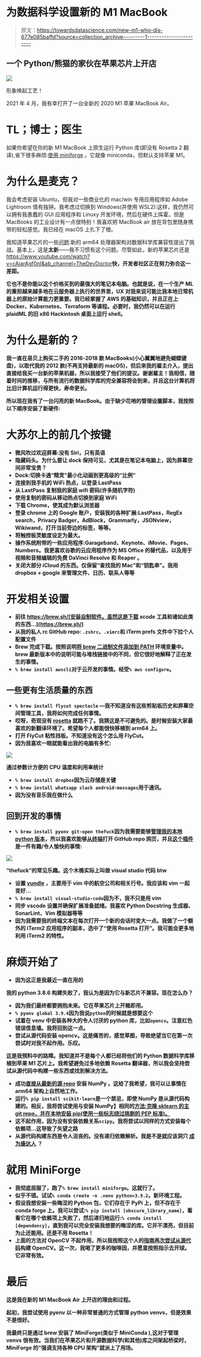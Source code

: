 # 为数据科学设置新的 M1 MacBook

> 原文：<https://towardsdatascience.com/new-m1-who-dis-677e085baffd?source=collection_archive---------1----------------------->

## 一个 Python/熊猫的家伙在苹果芯片上开店

![](img/c286cbafa523d76015e1cdc6312fa673.png)

形象唤起工艺！

2021 年 4 月，我有幸打开了一台全新的 2020 M1 苹果 MacBook Air。

# TL；博士；医生

如果你希望在你的新 M1 MacBook 上原生运行 Python 库(即没有 Rosetta 2 翻译),省下很多麻烦:[使用 miniforge](https://github.com/conda-forge/miniforge/) 。它就像 miniconda，但默认支持苹果 M1。

# 为什么是麦克？

我会考虑安装 Ubuntu，但我对一些商业化的 mac/win 专用应用程序如 Adobe Lightroom 情有独钟。我考虑过切换到 Windows(并使用 WSL2):这样，我仍然可以拥有我愚蠢的 GUI 应用程序和 Linuxy 开发环境，然后在硬件上挥霍。但是 MacBooks 的工业设计有一点很特别！我喜欢把 MacBook air 放在背包里随身携带的轻松感觉。我已经在 macOS 上扎下了根。

我知道苹果芯片的一些[问题](/top-3-reasons-why-i-sold-my-m1-macbook-pro-as-a-data-scientist-abad1226f52a):新的 arm64 处理器架构对数据科学库兼容性提出了挑战。基本上，这是**太新**——我不习惯有这个问题。尽管如此，新的苹果芯片还是<https://www.youtube.com/watch?v=cAjarAgf0nI&ab_channel=TheDevDoctor>****快，开发者社区正在努力弥合这一差距。****

****它也不是你能以这个价格买到的最强大的笔记本电脑。也就是说，在一个生产 ML 的重担越来越多地在云服务器上执行的世界里，UX 对我来说可能比我本地日常机器上的原始计算能力更重要。我已经掌握了 AWS 的基础知识，并且正在上 Docker、Kubernetes、Terraform 等课程。必要时，我仍然可以在运行 plaidML 的旧 x86 Hackintosh 桌面上运行 shell。****

# ****为什么是新的？****

****我一直在易贝上购买二手的 2016-2018 款 MacBooks(小心翼翼地避免蝴蝶键盘)，以取代我的 2012 款(不再支持最新的 macOS)，但后来我的雇主介入，提出直接给我买一台新的苹果机器，所以我接受了他们的提议。谢谢雇主！我相信，随着时间的推移，与所有流行的数据科学库的完全兼容将会到来，并且这台计算机将比旧计算机运行得更快，寿命更长。****

****所以现在我有了一台闪亮的新 MacBook。由于缺少花哨的管理设置脚本，我按照以下顺序安装了新硬件:****

# ****大苏尔上的前几个按键****

*   ****微风吹过欢迎屏幕:没有 Siri，只有英语****
*   ****隐藏码头。为什么要让 dock 保持可见，尤其是在笔记本电脑上，因为屏幕空间非常宝贵？****
*   ****Dock:切换卡通“精灵”最小化动画到更高级的“比例”****
*   ****连接到我手机的 WiFi 热点，以登录 LastPass****
*   ****从 LastPass 复制我的家庭 wifi 密码(许多随机字符)****
*   ****使用复制的密码从移动热点切换到家庭 WiFi****
*   ****下载 Chrome，使其成为默认浏览器****
*   ****登录 chrome 上的 Google 账户，安装我的各种扩展:LastPass，RegEx search，Privacy Badger，AdBlock，Grammarly，JSONview，Wikiwand，打开当前旁边的标签，等等。****
*   ****将触控板灵敏度设定为最大。****
*   ****操作系统附带的一些应用程序:Garageband、Keynote、iMovie、Pages、Numbers。我更喜欢谷歌的云应用程序作为 MS Office 的替代品，以及用于视频和音频编辑的免费 **DaVinci Resolve** 和 **Reaper** 。****
*   ****关闭大部分 iCloud 的东西。仅保留“查找我的 Mac”和“钥匙串”。我用 dropbox + google 来管理文件、日历、联系人等等****

# ****开发相关设置****

*   ****前往 https://brew.sh/[安装自制软件。虽然这是下载 xcode 工具和诸如此类的东西…](https://brew.sh/)****
*   ****从我的私人 rc GitHub repo: `.zshrc`、`.vimrc`和 iTerm prefs 文件中下拉个人配置文件****
*   ****Brew 完成下载。按照说明[将 brew 二进制文件添加到 PATH](https://stackoverflow.com/questions/35677031/adding-home-brew-to-path) 环境变量中。brew 最新版本中的说明可能与堆栈链接中的不同，但它很好地解释了正在发生的事情。****
*   ****`% brew install awscli`对于云开发的事情。经受`% aws configure`。****

## ****一些更有生活质量的东西****

*   ****`% brew install flycut spectacle` —我不知道没有这些剪贴板历史和屏幕空间管理工具，我将如何完成任何事情。****
*   ****哎呀，奇观没有 [**rosetta**](https://developer.apple.com/documentation/apple-silicon/about-the-rosetta-translation-environment) **就跑不了。我猜这是不可避免的。是时候安装大家最喜欢的新翻译环境了。希望每个人都能很快移植到 arm64 上。******
*   ****打开 FlyCut 粘性挡板。不知道没有这个怎么用 FlyCut。****
*   ****因为我喜欢一眼就能看出我的电脑有多忙:****

****![](img/1cc185cc88724634e0728ab3dde933f4.png)****

****通过参数计方便的 CPU 温度和利用率统计****

*   ****`% brew install dropbox`因为云存储是关键****
*   ****`% brew install whatsapp slack android-messages`用于通讯。****
*   ****因为没有音乐我在做什么****

## ****回到开发的事情****

*   ****`% brew install pyenv git-open thefuck`因为我需要能够[管理我的本地 python 版本](https://github.com/pyenv/pyenv)，所以我喜欢能够[从终端](https://github.com/paulirish/git-open)打开 GitHub repo 网页，并且[这个插件](https://github.com/nvbn/thefuck)是一件有趣/令人愉快的事情:****

****![](img/09c33b5c73c66357bc27b686d9d8ef06.png)****

****“thefuck”的常见乐趣。这个木桶实际上叫做 visual studio 代码 btw****

*   ****设置 [vundle](https://github.com/VundleVim/Vundle.vim) ，主要用于 vim 中的航空公司和相关行号。我应该和 vim 一起变好…****
*   ****`% brew install visual-studio-code`因为不，我不只是用 vim****
*   ****同步 vscode 设置并确保扩展准备就绪。我喜欢 Python Docstring 生成器、SonarLint、Vim 模拟器等等****
*   ****因为我需要我的终端文本在每次打开一个新的会话时变大一点。我做了一个额外的 iTerm2 应用程序的副本，选中了“使用 Rosetta 打开”。我可能会更多地利用 iTerm2 的特性。****

# ****麻烦开始了****

*   ****因为这正是我最近一直在用的****

****我的 python 3.8.6 构建失败了，我认为是因为它与新芯片不兼容。现在怎么办？****

*   ****因为我们最终都要拥抱未来。它在苹果芯片上开箱即用。****
*   ****`% pyenv global 3.9.4`因为我说`python`的时候就是想要这个****
*   ****试着在 venv 中安装各种大的令人讨厌的 python 库，比如`opencv`。注意红色错误信息墙。我将回到这一点。****
*   ****尝试从源代码安装 opencv。这是痛苦的，感觉草图，导致绝望当它在第一次尝试时对我不起作用。乐叹。****

****这是我预料中的路障。我知道并不是每个人都已经将他们的 Python 数据科学库移植到苹果 M1 芯片上。我希望避免过多地依赖 Rosetta 翻译器，所以我会坚持尝试从源代码中构建一些东西或找到解决方法。****

*   ****成功[直接从最新的源 repo](https://github.com/numpy/numpy/issues/17807#issuecomment-733863375) 安装 NumPy **。这给了我希望，我可以让事情在 arm64 架构上自然地工作。******
*   ****运行`% pip install scikit-learn`是一个**禁忌**，即使 NumPy 是从源代码构建的。相反，我将尝试使用与安装 NumPy】相同的[方法:克隆 sklearn 的主 git repo，并在本地安装 pip(使用一些标志绕过挑剔的 PEP 标准)。](https://github.com/numpy/numpy/issues/17807#issuecomment-733863375)****
*   ****这不起作用，因为没有安装依赖关系`scipy`。我将尝试以同样的方式安装每个依赖项…这导致了失望之路****
*   ****从源代码构建东西是令人沮丧的。没有递归依赖解析。我是不是就应该洞穴 [**成为康达人**](/new-apple-silicon-m1-macbook-air-the-dream-laptop-for-machine-learning-engineers-a1590fbd170f?gi=c57f36beaf82) ？****

# ****就用 MiniForge****

*   ****我彻底屈服了，跑了`% brew install miniforge`。这就行了。****
*   ****似乎不错。试试`% conda create -n .venv python=3.9.2`。新环境工程。****
*   ****假设我想安装一些晦涩的 Python 包，它们存在于 PyPi 上，但不存在于 conda forge 上。我可以尝试:`% pip install [obscure_library_name]`，看看它在哪个依赖项上失败了，然后递归地运行:`% conda install [dependency]`，直到我可以完全安装我想要的晦涩的库。它并不漂亮，但目前为止还能用。**还是不用 Rosetta！******
*   ****上面的方法对 OpenCV 不起作用，所以我按照这个人的[指南再次尝试从源代码](https://sayak.dev/install-opencv-m1/)构建 OpenCV。这一次，我喝了更多的咖啡因，并愿意按照指示去开球。它非常有效。****

# ****最后****

****这是我在新的 M1 MacBook Air 上开店的理由和过程。****

****起初，我尝试使用 pyenv 以一种非常普通的方式管理 python venvs，但是效果不是很好。****

****我最终只是通过 brew 安装了 MiniForge(类似于 MiniConda ),这对于管理 venvs 很有效。当我们在苹果芯片和开源数据科学(和其他)库之间架起桥梁时，MiniForge 的“强调支持各种 CPU 架构”就派上了用场。****